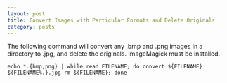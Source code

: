 ```yaml
---
layout: post
title: Convert Images with Particular Formats and Delete Originals
category: posts
---
```

The following command will convert any .bmp and .png images in a directory to .jpg, and delete the originals. ImageMagick must be installed.

`echo *.{bmp,png} | while read FILENAME;
do
convert ${FILENAME} ${FILENAME%.}.jpg
rm ${FILENAME};
done`

